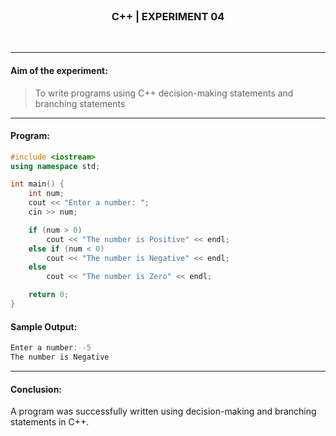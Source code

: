 <br>
<h3 align=center><b>C++ | EXPERIMENT 04</b></h3>
<br>

---

#### **Aim of the experiment:**
> To write programs using C++ decision-making statements and branching statements

---

#### **Program:**
```cpp
#include <iostream>
using namespace std;

int main() {
    int num;
    cout << "Enter a number: ";
    cin >> num;

    if (num > 0)
        cout << "The number is Positive" << endl;
    else if (num < 0)
        cout << "The number is Negative" << endl;
    else
        cout << "The number is Zero" << endl;

    return 0;
}
```

#### **Sample Output:**
```cpp
Enter a number: -5
The number is Negative
```

---

#### **Conclusion:**
A program was successfully written using decision-making and branching statements in C++.